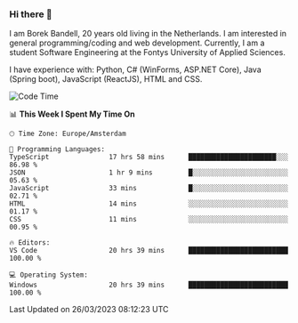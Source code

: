 ### Hi there 👋

I am Borek Bandell, 20 years old living in the Netherlands. I am interested in general programming/coding and web development. Currently, I am a student Software Engineering at the Fontys University of Applied Sciences.

I have experience with: Python, C# (WinForms, ASP.NET Core), Java (Spring boot), JavaScript (ReactJS), HTML and CSS.

<!--START_SECTION:waka-->
![Code Time](http://img.shields.io/badge/Code%20Time-476%20hrs%204%20mins-blue)

📊 **This Week I Spent My Time On** 

```text
🕑︎ Time Zone: Europe/Amsterdam

💬 Programming Languages: 
TypeScript               17 hrs 58 mins      ██████████████████████░░░   86.98 % 
JSON                     1 hr 9 mins         █░░░░░░░░░░░░░░░░░░░░░░░░   05.63 % 
JavaScript               33 mins             █░░░░░░░░░░░░░░░░░░░░░░░░   02.71 % 
HTML                     14 mins             ░░░░░░░░░░░░░░░░░░░░░░░░░   01.17 % 
CSS                      11 mins             ░░░░░░░░░░░░░░░░░░░░░░░░░   00.95 % 

🔥 Editors: 
VS Code                  20 hrs 39 mins      █████████████████████████   100.00 % 

💻 Operating System: 
Windows                  20 hrs 39 mins      █████████████████████████   100.00 % 
```


 Last Updated on 26/03/2023 08:12:23 UTC
<!--END_SECTION:waka-->

<!--**tcBorek2002/tcBorek2002** is a ✨ _special_ ✨ repository because its `README.md` (this file) appears on your GitHub profile.

Here are some ideas to get you started:

- 🔭 I’m currently working on ...
- 🌱 I’m currently learning ...
- 👯 I’m looking to collaborate on ...
- 🤔 I’m looking for help with ...
- 💬 Ask me about ...
- 📫 How to reach me: ...
- 😄 Pronouns: ...
- ⚡ Fun fact: ...
-->
